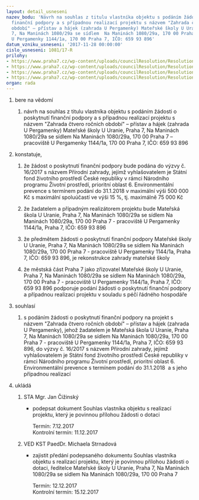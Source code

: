 ```yaml
---
layout: detail_usneseni
nazev_bodu: 'Návrh na souhlas z titulu vlastníka objektu s podáním žádosti o poskytnutí
  finanční podpory a s případnou realizací projektu s názvem "Zahrada čtvero ročních
  období" – přístav a hájek (zahrada U Pergamenky) Mateřské školy U Uranie, Praha
  7, Na Maninách 1080/29a se sídlem  Na Maninách 1080/29a, 170 00 Praha 7 – pracoviště
  U Pergamenky 1144/1a, 170 00 Praha 7, IČO: 659 93 896'
datum_vzniku_usneseni: '2017-11-28 00:00:00'
cislo_usneseni: 1081/17-R
prilohy:
- https://www.praha7.cz/wp-content/uploads/councilResolution/Resolutions/29718/export/Duvodova_zprava~274279.docx
- https://www.praha7.cz/wp-content/uploads/councilResolution/Resolutions/29718/export/Souhlas_vlastnika_objektu~274278.docx
- https://www.praha7.cz/wp-content/uploads/councilResolution/Resolutions/29718/export/18061vyzva_prirodni_zahrady_20170817~274277.pdf
- https://www.praha7.cz/wp-content/uploads/councilResolution/Resolutions/29718/export/export~302188.pdf
organ: rada
---
```

<ol id="urzList" class="urzList_view"><li id="" class="urzClass1"><span name="1">bere na vědomí</span><ol id="" class="urzOlClass"><li style="text-align: left;" id="" class="urzClass2"><span><p>návrh na souhlas z titulu vlastníka objektu s podáním žádosti o poskytnutí finanční podpory a s případnou realizací projektu s názvem "Zahrada čtvero ročních období" – přístav a hájek (zahrada U Pergamenky) Mateřské školy U Uranie, Praha 7, Na Maninách 1080/29a se sídlem Na Maninách 1080/29a, 170 00 Praha 7 – pracoviště U Pergamenky 1144/1a, 170 00 Praha 7, IČO: 659 93 896<br></p></span></li></ol></li><li id="" class="urzClass1"><span name="50">konstatuje,</span><ol id="" class="urzOlClass"><li style="text-align: left;" id="" class="urzClass2"><span><p>že žádost o poskytnutí finanční podpory bude podána do výzvy č. 16/2017&nbsp;s názvem Přírodní zahrady, jejímž vyhlašovatelem je Státní fond životního prostředí České republiky v rámci Národního programu Životní prostředí, prioritní oblast 6. Environmentální prevence s termínem podání do 31.1.2018 v maximální výši 500 000 Kč s maximální spoluúčastí ve výši 15 %, tj. maximálně 75 000 Kč<br></p></span></li><li style="text-align: left;" id="" class="urzClass2"><span><p>že žadatelem a případným realizátorem projektu bude Mateřská škola U Uranie, Praha 7, Na Maninách 1080/29a se sídlem Na Maninách 1080/29a, 170 00 Praha 7 - pracoviště U Pergamenky 1144/1a, Praha 7, IČO: 659 93 896</p></span></li><li style="text-align: left;" id="" class="urzClass2"><span><p>že předmětem žádosti o poskytnutí finanční podpory Mateřské školy U Uranie, Praha 7, Na Maninách 1080/29a se sídlem Na Maninách 1080/29a, 170 00 Praha 7 - pracoviště U Pergamenky 1144/1a, Praha 7, IČO: 659 93 896, je rekonstrukce zahrady mateřské školy<br></p></span></li><li style="text-align: left;" id="" class="urzClass2"><span><p>že městská část Praha 7 jako zřizovatel&nbsp;Mateřské školy U Uranie, Praha 7, Na Maninách 1080/29a se sídlem Na Maninách 1080/29a, 170 00 Praha 7 - pracoviště U Pergamenky 1144/1a, Praha 7, IČO: 659 93 896 podporuje podání žádosti o poskytnutí finanční podpory a případnou realizaci projektu v souladu s péčí řádného hospodáře</p></span></li></ol></li><li id="" class="urzClass1"><span name="26">souhlasí</span><ol class="urzOlClass" id=""><li style="text-align: left;" id="" class="urzClass2"><span><p>s podáním žádosti o poskytnutí finanční podpory na projekt s názvem "Zahrada čtvero ročních období" – přístav a hájek (zahrada U Pergamenky), jehož žadatelem je Mateřská škola U Uranie, Praha 7, Na Maninách 1080/29a se sídlem Na Maninách 1080/29a, 170 00 Praha 7 - pracoviště U Pergamenky 1144/1a, Praha 7, IČO: 659 93 896, do výzvy č. 16/2017 s názvem Přírodní zahrady, jejímž vyhlašovatelem je Státní fond životního prostředí České republiky v rámci Národního programu Životní prostředí, prioritní oblast 6. Environmentální prevence s termínem podání do 31.1.2018&nbsp; a s jeho případnou realizací<br></p></span></li></ol></li><li class="urzClass1" id="urzUkoly"><span name="1">ukládá</span><ol class="urzOlClass"><li class="urzClass2"><span><p>STA Mgr. Jan Čižinský</p></span><ul class="urzUlClass"><li class="urzClass3"><span><p>podepsat dokument Souhlas vlastníka objektu s realizací projektu, který je povinnou přílohou žádosti o dotaci</p></span><span class="urzUkolTermin">  Termín:&nbsp;7.12.2017</span><div class="urzUkolTermin">  Kontrolní termín:&nbsp;11.12.2017</div></li></ul></li><li class="urzClass2"><span><p>VED KST PaedDr. Michaela Strnadová</p></span><ul class="urzUlClass"><li class="urzClass3"><span><p>zajistit předání podepsaného dokumentu Souhlas vlastníka objektu s realizací projektu, který je povinnou přílohou žádosti o dotaci, ředitelce Mateřské školy U Uranie, Praha 7, Na Maninách 1080/29a se sídlem  Na Maninách 1080/29a, 170 00 Praha 7</p></span><span class="urzUkolTermin">  Termín:&nbsp;12.12.2017</span><div class="urzUkolTermin">  Kontrolní termín:&nbsp;15.12.2017</div></li></ul></li></ol></li></ol>
